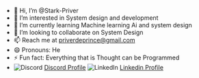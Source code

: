 - 👋 Hi, I’m @Stark-Priver
- 👀 I’m interested in System design and development
- 🌱 I’m currently learning Machine learning Ai and system design
- 💞️ I’m looking to collaborate on System Design
- 📫 Reach me at priverdeprince@gmail.com
- 😄 Pronouns: He
- ⚡ Fun fact: Everything that is Thought can be Programmed
- ![Discord](https://img.shields.io/badge/Discord-7289DA?style=for-the-badge&logo=discord&logoColor=white)
  [Discord Profile](https://discord.com/users/1277907842132873254)
  ![LinkedIn](https://img.shields.io/badge/LinkedIn-0077B5?style=for-the-badge&logo=linkedin&logoColor=white)
   [Linkedin Profile](https://www.linkedin.com/in/privatus-cosmas)
  

<!---
Stark-Priver/Stark-Priver is a ✨ special ✨ repository because its `README.md` (this file) appears on your GitHub profile.
You can click the Preview link to take a look at your changes.
--->
